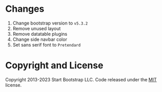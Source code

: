# Changes

1. Change bootstrap version to `v5.3.2`
2. Remove unused layout
3. Remove datatable plugins
4. Change side navbar color
5. Set sans serif font to `Pretendard`

# Copyright and License

Copyright 2013-2023 Start Bootstrap LLC. Code released under the [MIT](https://github.com/StartBootstrap/startbootstrap-sb-admin/blob/master/LICENSE) license.
